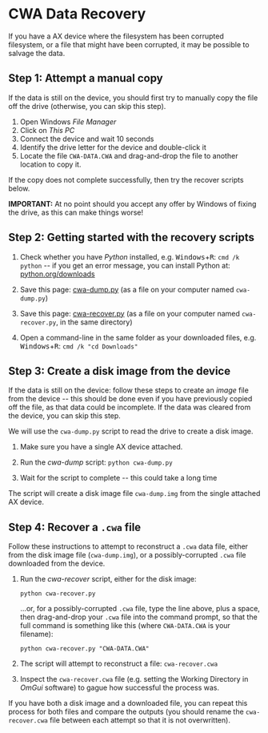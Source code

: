 # CWA Data Recovery

If you have a AX device where the filesystem has been corrupted filesystem, or a file that might have been corrupted, it may be possible to salvage the data.


## Step 1: Attempt a manual copy

If the data is still on the device, you should first try to manually copy the file off the drive (otherwise, you can skip this step).

1. Open Windows *File Manager*
2. Click on *This PC*
3. Connect the device and wait 10 seconds
4. Identify the drive letter for the device and double-click it
5. Locate the file `CWA-DATA.CWA` and drag-and-drop the file to another location to copy it.

If the copy does not complete successfully, then try the recover scripts below.

**IMPORTANT:** At no point should you accept any offer by Windows of fixing the drive, as this can make things worse!


## Step 2: Getting started with the recovery scripts

1. Check whether you have *Python* installed, e.g. <kbd>Windows</kbd>+<kbd>R</kbd>: `cmd /k python` -- if you get an error message, you can install Python at: [python.org/downloads](https://www.python.org/downloads/)

2. Save this page: [cwa-dump.py](https://raw.githubusercontent.com/digitalinteraction/openmovement/master/Software/AX3/cwa-recover/cwa-dump.py) (as a file on your computer named `cwa-dump.py`)

3. Save this page: [cwa-recover.py](https://raw.githubusercontent.com/digitalinteraction/openmovement/master/Software/AX3/cwa-recover/cwa-recover.py) (as a file on your computer named `cwa-recover.py`, in the same directory)

4. Open a command-line in the same folder as your downloaded files, e.g. <kbd>Windows</kbd>+<kbd>R</kbd>: `cmd /k "cd Downloads"`


## Step 3: Create a disk image from the device

If the data is still on the device: follow these steps to create an *image* file from the device -- this should be done even if you have previously copied off the file, as that data could be incomplete.  If the data was cleared from the device, you can skip this step.

We will use the `cwa-dump.py` script to read the drive to create a disk image.

1. Make sure you have a single AX device attached.

2. Run the *cwa-dump* script: `python cwa-dump.py` 

3. Wait for the script to complete -- this could take a long time

The script will create a disk image file `cwa-dump.img` from the single attached AX device.


## Step 4: Recover a `.cwa` file

Follow these instructions to attempt to reconstruct a `.cwa` data file, either from the disk image file (`cwa-dump.img`), or a possibly-corrupted `.cwa` file downloaded from the device.  

1. Run the *cwa-recover* script, either for the disk image:

      `python cwa-recover.py`
      
   ...or, for a possibly-corrupted `.cwa` file, type the line above, plus a space, then drag-and-drop your `.cwa` file into the command prompt, so that the full command is something like this (where `CWA-DATA.CWA` is your filename):

      `python cwa-recover.py "CWA-DATA.CWA"`

2. The script will attempt to reconstruct a file: `cwa-recover.cwa`

3. Inspect the `cwa-recover.cwa` file (e.g. setting the Working Directory in *OmGui* software) to gague how successful the process was.

If you have both a disk image and a downloaded file, you can repeat this process for both files and compare the outputs (you should rename the `cwa-recover.cwa` file between each attempt so that it is not overwritten).

<!-- 
There is a possibility that in some circumstances that being able to read the underlying physical NAND block memory could increase the data recovered, as this would include NAND blocks not used by the logical drive -- however, this is not an interface provided by the current device firmware, and would complicate the recovery, e.g. for overwritten blocks 

Read sectors from a device -- for any header or data sectors found: for each session id, create a map of sequence id to dump file offset (should sort by timestamp as the sequence id can be reset).  If more than one session id is found, the user must choose which to restore.  If no header was found for a specific session id, then a dummy one can be created (but the device id should be specified).  It may be necessary to re-base the sequence id so that it starts at 0).
-->
